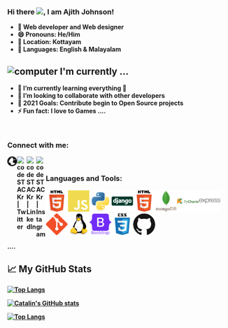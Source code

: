 ### Hi there <img src="https://raw.githubusercontent.com/MartinHeinz/MartinHeinz/master/wave.gif" width="30px">, I am Ajith Johnson!
<ul>
  <li><b>👤 Web developer and Web designer</li>
  <li><b>😄 Pronouns:</b>  He/Him</li>
  <li><b>📍 Location:</b> Kottayam </li>
  <li><b>📣 Languages:</b> English & Malayalam</li>  
</ul>

<h2><img src="https://thumbs.gfycat.com/ScaryCreamyGlobefish.webp" alt="computer" width="80"> I'm currently ...</h2>

- 🌱 I’m currently learning everything 🤣 <br />
- 👯 I’m looking to collaborate with other developers <br />
- 🥅 2021 Goals: Contribute begin to Open Source projects <br />
- ⚡ Fun fact: I love to Games 
....
</br>

### Connect with me:

<img align="left" alt="codeSTACKr.com" width="22px" src="https://raw.githubusercontent.com/iconic/open-iconic/master/svg/globe.svg" />
<img align="left" alt="codeSTACKr | Twitter" width="22px" src="https://cdn.jsdelivr.net/npm/simple-icons@v3/icons/twitter.svg" />
<img align="left" alt="codeSTACKr | LinkedIn" width="22px" src="https://cdn.jsdelivr.net/npm/simple-icons@v3/icons/linkedin.svg" />
<img align="left" alt="codeSTACKr | Instagram" width="22px" src="https://cdn.jsdelivr.net/npm/simple-icons@v3/icons/instagram.svg" />

<br />

### Languages and Tools:

<img src="https://github.com/devicons/devicon/blob/master/icons/html5/html5-original-wordmark.svg" alt="html.logo" width="50" height="50"/><img src="https://github.com/devicons/devicon/blob/master/icons/javascript/javascript-plain.svg" alt="javascript.logo" width="50" height="50"/><img src="https://github.com/devicons/devicon/blob/master/icons/python/python-original.svg" alt="python.logo" width="50" height="50"/><img src="https://github.com/devicons/devicon/blob/master/icons/django/django-original.svg" alt="django.logo" width="50" height="50"/><img src="https://github.com/devicons/devicon/blob/master/icons/html5/html5-original-wordmark.svg" alt="html.logo" width="50" height="50"/><img src="https://github.com/devicons/devicon/blob/master/icons/mongodb/mongodb-original-wordmark.svg" alt="mongodb.logo" width="50" height="50"/><img src="https://github.com/devicons/devicon/blob/master/icons/pycharm/pycharm-original-wordmark.svg" alt="pycharm.logo" width="50" height="50"/><img src="https://github.com/devicons/devicon/blob/master/icons/express/express-original-wordmark.svg" alt="express.logo" width="50" height="50"/><img src="https://github.com/devicons/devicon/blob/master/icons/git/git-original.svg" alt="git.logo" width="50" height="50"/><img src="https://github.com/devicons/devicon/blob/master/icons/linux/linux-original.svg" alt="linux.logo" width="50" height="50"/><img src="https://github.com/devicons/devicon/blob/master/icons/bootstrap/bootstrap-plain-wordmark.svg" alt="bootstap.logo" width="50" height="50"/><img src="https://github.com/devicons/devicon/blob/master/icons/css3/css3-original-wordmark.svg" alt="css.logo" width="50" height="50"/><img src="https://raw.githubusercontent.com/github/explore/78df643247d429f6cc873026c0622819ad797942/topics/github/github.png" alt="css.logo" width="50" height="50"/>

....

## &#x1f4c8; My GitHub Stats

[![Top Langs](https://github-readme-stats.vercel.app/api/top-langs/?username=Ajithjohnson33&layout=compact)](https://github.com/anuraghazra/github-readme-stats)

[![Catalin's GitHub stats](https://github-readme-stats.vercel.app/api?username=ajithjohnson33&theme=radical)](https://github.com/anuraghazra/github-readme-stats)

[![Top Langs](https://github-readme-stats.vercel.app/api/top-langs/?username=ajithjohnson33&hide=java,html,css&theme=radical)](https://github.com/anuraghazra/github-readme-stats)




<!--
**Ajithjohnson33/Ajithjohnson33** is a ✨ _special_ ✨ repository because its `README.md` (this file) appears on your GitHub profile.

Here are some ideas to get you started:

- 🔭 I’m currently working on ...
- 🌱 I’m currently learning ...
- 👯 I’m looking to collaborate on ...
- 🤔 I’m looking for help with ...
- 💬 Ask me about ...
- 📫 How to reach me: ...
- 😄 Pronouns: ...
- ⚡ Fun fact: ...
-->
